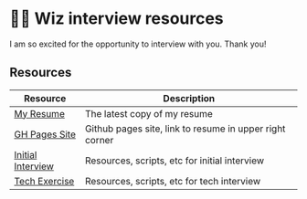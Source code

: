 # 🧙‍♂️ Wiz interview resources

I am so excited for the opportunity to interview with you. Thank you!

## Resources

| Resource                                         | Description                                             |
| ------------------------------------------------ | ------------------------------------------------------- |
| [My Resume](https://zachantinelli.me/resume.pdf) | The latest copy of my resume                            |
| [GH Pages Site](https://zachantinelli.me)        | Github pages site, link to resume in upper right corner |
| [Initial Interview](/initial-interview)          | Resources, scripts, etc for initial interview           |
| [Tech Exercise](/tech-exercise)                  | Resources, scripts, etc for tech interview              |
